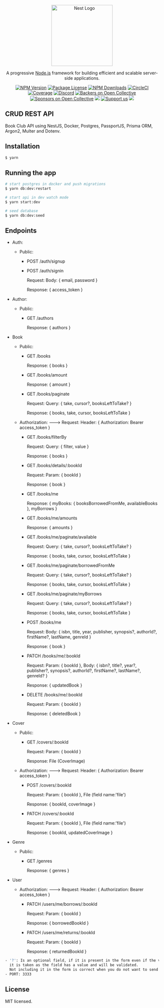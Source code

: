<p align="center">
  <a href="http://nestjs.com/" target="blank"><img src="https://nestjs.com/img/logo-small.svg" width="200" alt="Nest Logo" /></a>
</p>

[circleci-image]: https://img.shields.io/circleci/build/github/nestjs/nest/master?token=abc123def456
[circleci-url]: https://circleci.com/gh/nestjs/nest

  <p align="center">A progressive <a href="http://nodejs.org" target="_blank">Node.js</a> framework for building efficient and scalable server-side applications.</p>
    <p align="center">
<a href="https://www.npmjs.com/~nestjscore" target="_blank"><img src="https://img.shields.io/npm/v/@nestjs/core.svg" alt="NPM Version" /></a>
<a href="https://www.npmjs.com/~nestjscore" target="_blank"><img src="https://img.shields.io/npm/l/@nestjs/core.svg" alt="Package License" /></a>
<a href="https://www.npmjs.com/~nestjscore" target="_blank"><img src="https://img.shields.io/npm/dm/@nestjs/common.svg" alt="NPM Downloads" /></a>
<a href="https://circleci.com/gh/nestjs/nest" target="_blank"><img src="https://img.shields.io/circleci/build/github/nestjs/nest/master" alt="CircleCI" /></a>
<a href="https://coveralls.io/github/nestjs/nest?branch=master" target="_blank"><img src="https://coveralls.io/repos/github/nestjs/nest/badge.svg?branch=master#9" alt="Coverage" /></a>
<a href="https://discord.gg/G7Qnnhy" target="_blank"><img src="https://img.shields.io/badge/discord-online-brightgreen.svg" alt="Discord"/></a>
<a href="https://opencollective.com/nest#backer" target="_blank"><img src="https://opencollective.com/nest/backers/badge.svg" alt="Backers on Open Collective" /></a>
<a href="https://opencollective.com/nest#sponsor" target="_blank"><img src="https://opencollective.com/nest/sponsors/badge.svg" alt="Sponsors on Open Collective" /></a>
  <a href="https://paypal.me/kamilmysliwiec" target="_blank"><img src="https://img.shields.io/badge/Donate-PayPal-ff3f59.svg"/></a>
    <a href="https://opencollective.com/nest#sponsor"  target="_blank"><img src="https://img.shields.io/badge/Support%20us-Open%20Collective-41B883.svg" alt="Support us"></a>
  <a href="https://twitter.com/nestframework" target="_blank"><img src="https://img.shields.io/twitter/follow/nestframework.svg?style=social&label=Follow"></a>
</p>
  <!--[![Backers on Open Collective](https://opencollective.com/nest/backers/badge.svg)](https://opencollective.com/nest#backer)
  [![Sponsors on Open Collective](https://opencollective.com/nest/sponsors/badge.svg)](https://opencollective.com/nest#sponsor)-->

## CRUD REST API

Book Club API using NestJS, Docker, Postgres, PassportJS, Prisma ORM, Argon2, Multer and Dotenv.

## Installation

```bash
$ yarn
```

## Running the app

```bash
# start postgres in docker and push migrations
$ yarn db:dev:restart

# start api in dev watch mode
$ yarn start:dev

# seed database
$ yarn db:dev:seed
```

## Endpoints

- Auth:

  - Public:
  
    - POST /auth/signup

    - POST /auth/signin
    
      Request: Body: { email, password }
      
      Response: { access_token }

- Author:

  - Public:
  
    - GET /authors
    
      Response: { authors }

- Book

  - Public:
  
    - GET /books
    
      Response: { books }

    - GET /books/amount 
    
      Response: { amount }

    - GET /books/paginate
    
      Request: Query: { take, cursor?, booksLeftToTake? }
      
      Response: { books, take, cursor, booksLeftToTake }

  - Authorization: ---> Request: Header: { Authorization: Bearer access_token }

    - GET /books/filterBy
    
      Request: Query: { filter, value }
      
      Response: { books }

    - GET /books/details/:bookId
    
      Request: Param: { bookId }
      
      Response: { book }

    - GET /books/me
    
      Response: { myBooks: { booksBorrowedFromMe, availableBooks }, myBorrows }

    - GET /books/me/amounts
    
      Response: { amounts }

    - GET /books/me/paginate/available
    
      Request: Query: { take, cursor?, booksLeftToTake? }
      
      Response: { books, take, cursor, booksLeftToTake }

    - GET /books/me/paginate/borrowedFromMe
    
      Request: Query: { take, cursor?, booksLeftToTake? }
      
      Response: { books, take, cursor, booksLeftToTake }

    - GET /books/me/paginate/myBorrows
    
      Request: Query: { take, cursor?, booksLeftToTake? }
      
      Response: { books, take, cursor, booksLeftToTake }

    - POST /books/me
    
      Request: Body: { isbn, title, year, publisher, synopsis?, authorId?, firstName?, lastName, genreId }
      
      Response: { book }

    - PATCH /books/me/:bookId
    
      Request: Param: { bookId }, Body: { isbn?, title?, year?, publisher?, synopsis?, authorId?, firstName?, lastName?, genreId? }
      
      Response: { updatedBook }

    - DELETE /books/me/:bookId
    
      Request: Param: { bookId }
      
      Response: { deletedBook }

- Cover

  - Public:

    - GET /covers/:bookId
    
      Request: Param: { bookId }
      
      Response: File (CoverImage)

  - Authorization: ---> Request: Header: { Authorization: Bearer access_token }

    - POST /covers/:bookId
    
      Request: Param: { bookId }, File (field name:'file')
      
      Response: { bookId, coverImage }

    - PATCH /covers/:bookId
    
      Request: Param: { bookId }, File (field name:'file')
      
      Response: { bookId, updatedCoverImage }

- Genre

  - Public:

    - GET /genres
    
      Response: { genres }

- User

  - Authorization: ---> Request: Header: { Authorization: Bearer access_token }

    - PATCH /users/me/borrows/:bookId
    
      Request: Param: { bookId }
      
      Response: { borrowedBookId }

    - PATCH /users/me/returns/:bookId
    
      Request: Param: { bookId }
      
      Response: { returnedBookId }

```bash
- '?': Is an optional field, if it is present in the form even if the value is null or '' 
  it is taken as the field has a value and will be validated.
  Not including it in the form is correct when you do not want to send the data
- PORT: 3333
```

## License

MIT licensed.

